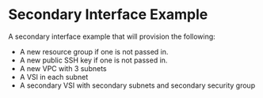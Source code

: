 # Secondary Interface Example

A secondary interface example that will provision the following:

- A new resource group if one is not passed in.
- A new public SSH key if one is not passed in.
- A new VPC with 3 subnets
- A VSI in each subnet
- A secondary VSI with secondary subnets and secondary security group
